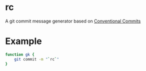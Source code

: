# rc

A git commit message generator based on [Conventional Commits](https://www.conventionalcommits.org/)

# Example

```sh
function gk {
    git commit -m "`rc`"
}
```
